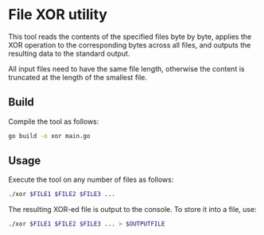 # File XOR utility

This tool reads the contents of the specified files byte by byte, applies the XOR operation to the corresponding bytes across all files, and outputs the resulting data to the standard output.

All input files need to have the same file length, otherwise the content is truncated at the length of the smallest file.

## Build

Compile the tool as follows:

```bash
go build -o xor main.go
```

## Usage

Execute the tool on any number of files as follows:

```bash
./xor $FILE1 $FILE2 $FILE3 ...
```

The resulting XOR-ed file is output to the console. To store it into a file, use:

```bash
./xor $FILE1 $FILE2 $FILE3 ... > $OUTPUTFILE
```
